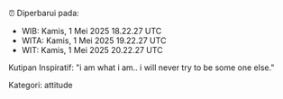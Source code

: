 ⏰ Diperbarui pada:
- WIB: Kamis, 1 Mei 2025 18.22.27 UTC
- WITA: Kamis, 1 Mei 2025 19.22.27 UTC
- WIT: Kamis, 1 Mei 2025 20.22.27 UTC

Kutipan Inspiratif:
"i am what i am.. i will never try to be some one else."


Kategori: attitude

